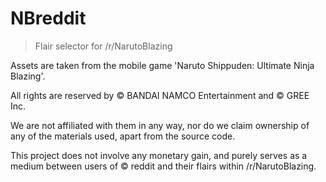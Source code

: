 # NBreddit
>Flair selector for /r/NarutoBlazing


Assets are taken from the mobile game 'Naruto Shippuden: Ultimate Ninja Blazing'.

All rights are reserved by &copy; BANDAI NAMCO Entertainment and &copy; GREE Inc.

We are not affiliated with them in any way, nor do we claim ownership of any of the materials used, apart from the source code.

This project does not involve any monetary gain, and purely serves as a medium between users of &copy; reddit and their flairs within /r/NarutoBlazing.
